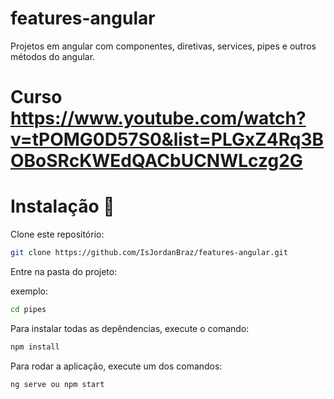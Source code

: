 # features-angular
Projetos em angular com componentes, diretivas, services, pipes e outros métodos do angular.

# Curso https://www.youtube.com/watch?v=tPOMG0D57S0&list=PLGxZ4Rq3BOBoSRcKWEdQACbUCNWLczg2G

# Instalação 📀

Clone este repositório:

```bash
git clone https://github.com/IsJordanBraz/features-angular.git
```

Entre na pasta do projeto:

exemplo: 
```bash
cd pipes
```

Para instalar todas as depêndencias, execute o comando:

```bash
npm install
```

Para rodar a aplicação, execute um dos comandos:

```bash
ng serve ou npm start

